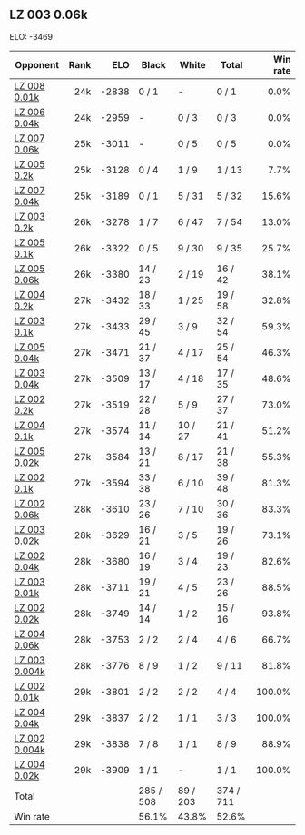 ## LZ 003 0.06k ##

ELO: -3469

Opponent | Rank | ELO | Black | White | Total | Win rate
---------|-----:|----:|-------|-------|-------|-------:
[LZ 008 0.01k](LZ%20008%200.01k.md) | 24k | -2838 | 0 / 1 | - | 0 / 1 | 0.0%
[LZ 006 0.04k](LZ%20006%200.04k.md) | 24k | -2959 | - | 0 / 3 | 0 / 3 | 0.0%
[LZ 007 0.06k](LZ%20007%200.06k.md) | 25k | -3011 | - | 0 / 5 | 0 / 5 | 0.0%
[LZ 005 0.2k](LZ%20005%200.2k.md) | 25k | -3128 | 0 / 4 | 1 / 9 | 1 / 13 | 7.7%
[LZ 007 0.04k](LZ%20007%200.04k.md) | 25k | -3189 | 0 / 1 | 5 / 31 | 5 / 32 | 15.6%
[LZ 003 0.2k](LZ%20003%200.2k.md) | 26k | -3278 | 1 / 7 | 6 / 47 | 7 / 54 | 13.0%
[LZ 005 0.1k](LZ%20005%200.1k.md) | 26k | -3322 | 0 / 5 | 9 / 30 | 9 / 35 | 25.7%
[LZ 005 0.06k](LZ%20005%200.06k.md) | 26k | -3380 | 14 / 23 | 2 / 19 | 16 / 42 | 38.1%
[LZ 004 0.2k](LZ%20004%200.2k.md) | 27k | -3432 | 18 / 33 | 1 / 25 | 19 / 58 | 32.8%
[LZ 003 0.1k](LZ%20003%200.1k.md) | 27k | -3433 | 29 / 45 | 3 / 9 | 32 / 54 | 59.3%
[LZ 005 0.04k](LZ%20005%200.04k.md) | 27k | -3471 | 21 / 37 | 4 / 17 | 25 / 54 | 46.3%
[LZ 003 0.04k](LZ%20003%200.04k.md) | 27k | -3509 | 13 / 17 | 4 / 18 | 17 / 35 | 48.6%
[LZ 002 0.2k](LZ%20002%200.2k.md) | 27k | -3519 | 22 / 28 | 5 / 9 | 27 / 37 | 73.0%
[LZ 004 0.1k](LZ%20004%200.1k.md) | 27k | -3574 | 11 / 14 | 10 / 27 | 21 / 41 | 51.2%
[LZ 005 0.02k](LZ%20005%200.02k.md) | 27k | -3584 | 13 / 21 | 8 / 17 | 21 / 38 | 55.3%
[LZ 002 0.1k](LZ%20002%200.1k.md) | 27k | -3594 | 33 / 38 | 6 / 10 | 39 / 48 | 81.3%
[LZ 002 0.06k](LZ%20002%200.06k.md) | 28k | -3610 | 23 / 26 | 7 / 10 | 30 / 36 | 83.3%
[LZ 003 0.02k](LZ%20003%200.02k.md) | 28k | -3629 | 16 / 21 | 3 / 5 | 19 / 26 | 73.1%
[LZ 002 0.04k](LZ%20002%200.04k.md) | 28k | -3680 | 16 / 19 | 3 / 4 | 19 / 23 | 82.6%
[LZ 003 0.01k](LZ%20003%200.01k.md) | 28k | -3711 | 19 / 21 | 4 / 5 | 23 / 26 | 88.5%
[LZ 002 0.02k](LZ%20002%200.02k.md) | 28k | -3749 | 14 / 14 | 1 / 2 | 15 / 16 | 93.8%
[LZ 004 0.06k](LZ%20004%200.06k.md) | 28k | -3753 | 2 / 2 | 2 / 4 | 4 / 6 | 66.7%
[LZ 003 0.004k](LZ%20003%200.004k.md) | 28k | -3776 | 8 / 9 | 1 / 2 | 9 / 11 | 81.8%
[LZ 002 0.01k](LZ%20002%200.01k.md) | 29k | -3801 | 2 / 2 | 2 / 2 | 4 / 4 | 100.0%
[LZ 004 0.04k](LZ%20004%200.04k.md) | 29k | -3837 | 2 / 2 | 1 / 1 | 3 / 3 | 100.0%
[LZ 002 0.004k](LZ%20002%200.004k.md) | 29k | -3838 | 7 / 8 | 1 / 1 | 8 / 9 | 88.9%
[LZ 004 0.02k](LZ%20004%200.02k.md) | 29k | -3909 | 1 / 1 | - | 1 / 1 | 100.0%
Total | | | 285 / 508 | 89 / 203 | 374 / 711 | 
Win rate| | | 56.1% | 43.8% | 52.6% | 
